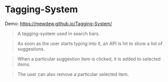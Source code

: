 # Tagging-System  

Demo: https://mewdew.github.io/Tagging-System/

> A tagging-system used in search bars.

> As soon as the user starts typing into it, an API is hit to show a list of suggestions.

> When a particular suggestion item is clicked, it is added to selected items.

> The user can also remove a particular selected item.




